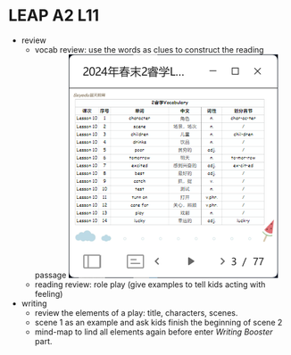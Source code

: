 # LEAP A2 L11

- review
  - vocab review: use the words as clues to construct the reading passage
    ![alt text](image-36.png)
  - reading review: role play (give examples to tell kids acting with feeling)
- writing
  - review the elements of a play: title, characters, scenes.
  - scene 1 as an example and ask kids finish the beginning of scene 2
  - mind-map to lind all elements again before enter _Writing Booster_ part.
